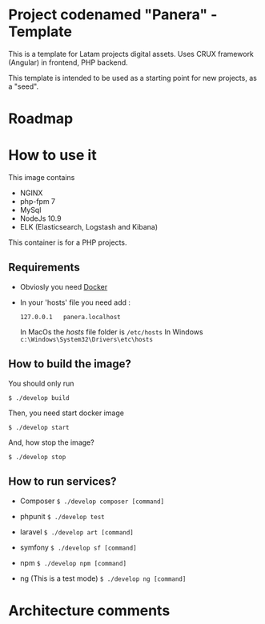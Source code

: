 # Project codenamed "Panera" - Template
This is a template for Latam projects digital assets. Uses CRUX framework (Angular) in frontend, PHP backend. 

This template is intended to be used as a starting point for new projects, as a "seed".


# Roadmap


# How to use it

This image contains

+ NGINX
+ php-fpm 7
+ MySql
+ NodeJs 10.9
+ ELK (Elasticsearch, Logstash and Kibana)

This container is for a PHP projects.


## Requirements

+ Obviosly you need [Docker](https://www.docker.com/products/docker-desktop)

+ In your 'hosts' file you need add :

    `127.0.0.1   panera.localhost`

    In MacOs the _hosts_ file folder is `/etc/hosts`
    In Windows `c:\Windows\System32\Drivers\etc\hosts`

## How to build the image?

You should only run 

```$ ./develop build```

Then, you need start docker image

```$ ./develop start```

And, how stop the image?

```$ ./develop stop```

## How to run services?

+ Composer
    ```$ ./develop composer [command]```

+ phpunit
    ```$ ./develop test ```

+ laravel
    ```$ ./develop art [command] ```

+ symfony
    ```$ ./develop sf [command] ```

+ npm
    ```$ ./develop npm [command] ```

+ ng (This is a test mode)
    ```$ ./develop ng [command] ```


# Architecture comments
